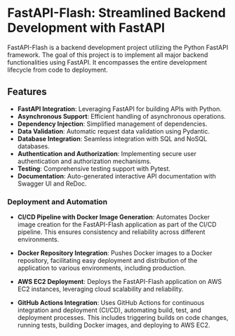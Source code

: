 # FastAPI-Flash: Streamlined Backend Development with FastAPI

FastAPI-Flash is a backend development project utilizing the Python FastAPI framework. The goal of this project is to implement all major backend functionalities using FastAPI. It encompasses the entire development lifecycle from code to deployment.

## Features

- **FastAPI Integration**: Leveraging FastAPI for building APIs with Python.
- **Asynchronous Support**: Efficient handling of asynchronous operations.
- **Dependency Injection**: Simplified management of dependencies.
- **Data Validation**: Automatic request data validation using Pydantic.
- **Database Integration**: Seamless integration with SQL and NoSQL databases.
- **Authentication and Authorization**: Implementing secure user authentication and authorization mechanisms.
- **Testing**: Comprehensive testing support with Pytest.
- **Documentation**: Auto-generated interactive API documentation with Swagger UI and ReDoc.

### Deployment and Automation

- **CI/CD Pipeline with Docker Image Generation**: Automates Docker image creation for the FastAPI-Flash application as part of the CI/CD pipeline. This ensures consistency and reliability across different environments.

- **Docker Repository Integration**: Pushes Docker images to a Docker repository, facilitating easy deployment and distribution of the application to various environments, including production.

- **AWS EC2 Deployment**: Deploys the FastAPI-Flash application on AWS EC2 instances, leveraging cloud scalability and reliability.

- **GitHub Actions Integration**: Uses GitHub Actions for continuous integration and deployment (CI/CD), automating build, test, and deployment processes. This includes triggering builds on code changes, running tests, building Docker images, and deploying to AWS EC2.